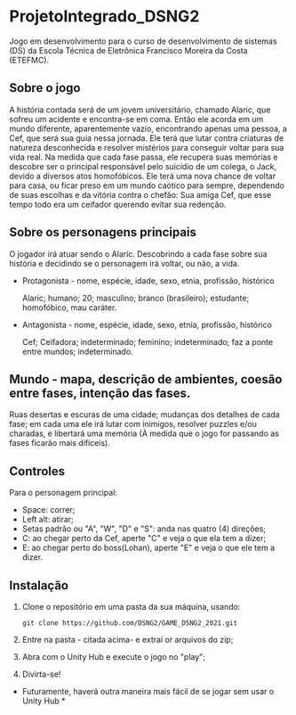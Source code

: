 # ProjetoIntegrado_DSNG2
Jogo em desenvolvimento para o curso de desenvolvimento de sistemas (DS) da Escola Técnica de Eletrônica Francisco Moreira da Costa (ETEFMC).

## Sobre o jogo

A história contada será de um jovem universitário, chamado Alaric, que sofreu um acidente e encontra-se em coma. Então ele acorda em um mundo diferente, aparentemente vazio, encontrando apenas uma pessoa, a Cef, que será sua guia nessa jornada. Ele terá que lutar contra criaturas de natureza desconhecida e resolver mistérios para conseguir voltar para sua vida real. 
Na medida que cada fase passa, ele recupera suas memórias e descobre ser o principal responsável pelo suicídio de um colega, o Jack, devido a diversos atos homofóbicos.
Ele terá uma nova chance de voltar para casa, ou ficar preso em um mundo caótico para sempre, dependendo de suas escolhas e da vitória contra o chefão: Sua amiga Cef, que esse tempo todo era um ceifador querendo evitar sua redenção.

            
## Sobre os personagens principais
O jogador irá atuar sendo o Alaric. Descobrindo a cada fase sobre sua história e decidindo se o personagem irá voltar, ou não, a vida.

- Protagonista - nome, espécie, idade, sexo, etnia, profissão, histórico

  Alaric; humano; 20; masculino; branco (brasileiro); estudante; homofóbico, mau caráter.

- Antagonista - nome, espécie, idade, sexo, etnia, profissão, histórico

  Cef; Ceifadora; indeterminado; feminino; indeterminado; faz a ponte entre mundos; indeterminado.
  
## Mundo - mapa, descrição de ambientes, coesão entre fases, intenção das fases.

 Ruas desertas e escuras de uma cidade; mudanças dos detalhes de cada fase; em cada uma ele irá lutar com inimigos, resolver puzzles e/ou charadas, e libertará uma memória (À medida que o jogo for passando as fases ficarão mais difíceis).
 
 ## Controles
 Para o personagem principal:
  - Space: correr;
  - Left alt: atirar;
  - Setas padrão ou "A", "W", "D" e "S": anda nas quatro (4) direções;
  - C: ao chegar perto da Cef, aperte "C" e veja o que ela tem a dizer;
  - E: ao chegar perto do boss(Lohan), aperte "E" e veja o que ele tem a dizer.
            
 ## Instalação
 1. Clone o repositório em uma pasta da sua máquina, usando:
 
        git clone https://github.com/DSNG2/GAME_DSNG2_2021.git
               
 2. Entre na pasta - citada acima- e extrai or arquivos do zip;
 3. Abra com o Unity Hub e execute o jogo no "play";
 4. Divirta-se!
* Futuramente, haverá outra maneira mais fácil de se jogar sem usar o Unity Hub *
